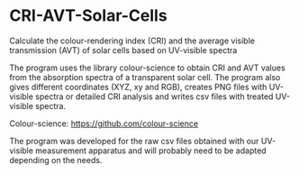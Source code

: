 # CRI-AVT-Solar-Cells
Calculate the colour-rendering index (CRI) and the average visible transmission (AVT) of solar cells based on UV-visible spectra

The program uses the library colour-science to obtain CRI and AVT values from the absorption spectra of a transparent solar cell.
The program also gives different coordinates (XYZ, xy and RGB), creates PNG files with UV-visible spectra or detailed CRI analysis and writes csv files with treated UV-visible spectra.

Colour-science: https://github.com/colour-science

The program was developed for the raw csv files obtained with our UV-visible measurement apparatus and will probably need to be adapted depending on the needs.
